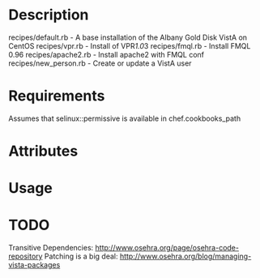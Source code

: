 Description
===========
recipes/default.rb - A base installation of the Albany Gold Disk VistA on CentOS
recipes/vpr.rb - Install of VPR*1.0*3
recipes/fmql.rb - Install FMQL 0.96
recipes/apache2.rb - Install apache2 with FMQL conf
recipes/new_person.rb - Create or update a VistA user


Requirements
============
Assumes that selinux::permissive is available in chef.cookbooks_path

Attributes
==========

Usage
=====



TODO
=====
Transitive Dependencies: 
	http://www.osehra.org/page/osehra-code-repository
Patching is a big deal:
	http://www.osehra.org/blog/managing-vista-packages
	